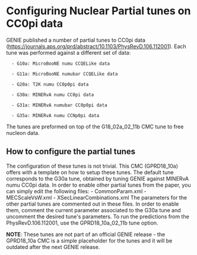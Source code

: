 # Configuring Nuclear Partial tunes on CC0pi data
GENIE published a number of partial tunes to CC0pi data (https://journals.aps.org/prd/abstract/10.1103/PhysRevD.106.112001). Each tune was performed against a different set of data: 

      - G10a: MicroBooNE numu CCQELike data

      - G11a: MicroBooNE numubar CCQELike data

      - G20a: T2K numu CC0p0pi data           

      - G30a: MINERvA numu CC0pi data         

      - G31a: MINERvA numubar CC0p0pi data    

      - G35a: MINERvA numu CCNp0pi data  
The tunes are preformed on top of the G18_02a_02_11b CMC tune to free nucleon data. 

## How to configure the partial tunes 
The configuration of these tunes is not trivial. This CMC (GPRD18_10a) offers with a template on how to setup these tunes. The default tune corresponds to the G30a tune, obtained by tuning GENIE against MINERvA numu CC0pi data. In order to enable other partial tunes from the paper, you can simply edit the following files: 
    - CommonParam.xml
    - MECScaleVsW.xml
    - XSecLinearCombinations.xml
The parameters for the other partial tunes are commented out in these files. In order to enable them, comment the current parameter associated to the G30a tune and uncomment the desired tune's parameters.
To run the predictions from the PhysRevD.106.112001, use the GPRD18_10a_02_11b tune option. 

**NOTE**: These tunes are not part of an official GENIE release - the GPRD18_10a CMC is a simple placeholder for the tunes and it will be outdated after the next GENIE release. 
